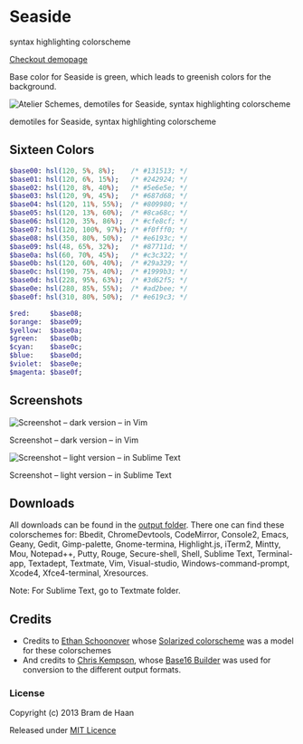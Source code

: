 # Seaside

syntax highlighting colorscheme

[Checkout demopage](http://atelierbram.github.io/syntax-highlighting/atelier-schemes/seaside)

Base color for Seaside is green, which leads to greenish colors for the background.

![Atelier Schemes, demotiles for Seaside, syntax highlighting colorscheme](http://atelierbram.github.io/syntax-highlighting/assets/img/svg/atelierschemes-demotiles-seaside_1200x300.svg)

demotiles for Seaside, syntax highlighting colorscheme

## Sixteen Colors

```sass
$base00: hsl(120, 5%, 8%);    /* #131513; */
$base01: hsl(120, 6%, 15%);   /* #242924; */
$base02: hsl(120, 8%, 40%);   /* #5e6e5e; */
$base03: hsl(120, 9%, 45%);   /* #687d68; */
$base04: hsl(120, 11%, 55%);  /* #809980; */
$base05: hsl(120, 13%, 60%);  /* #8ca68c; */
$base06: hsl(120, 35%, 86%);  /* #cfe8cf; */
$base07: hsl(120, 100%, 97%); /* #f0fff0; */
$base08: hsl(350, 80%, 50%);  /* #e6193c; */
$base09: hsl(48, 65%, 32%);   /* #87711d; */
$base0a: hsl(60, 70%, 45%);   /* #c3c322; */
$base0b: hsl(120, 60%, 40%);  /* #29a329; */
$base0c: hsl(190, 75%, 40%);  /* #1999b3; */
$base0d: hsl(228, 95%, 63%);  /* #3d62f5; */
$base0e: hsl(280, 85%, 55%);  /* #ad2bee; */
$base0f: hsl(310, 80%, 50%);  /* #e619c3; */

$red:     $base08;
$orange:  $base09;
$yellow:  $base0a;
$green:   $base0b;
$cyan:    $base0c;
$blue:    $base0d;
$violet:  $base0e;
$magenta: $base0f;
```
## Screenshots

![Screenshot – dark version – in Vim](http://atelierbram.github.io/syntax-highlighting/assets/img/seaside-dark_vim_640x425.png)

Screenshot – dark version – in Vim

![Screenshot – light version – in Sublime Text](http://atelierbram.github.io/syntax-highlighting/assets/img/seaside-light_sublime_640x425.png)

Screenshot – light version – in Sublime Text

## Downloads
All downloads can be found in the [output folder](https://github.com/atelierbram/syntax-highlighting/tree/master/atelier-schemes/output). There one can find these colorschemes for: Bbedit, ChromeDevtools, CodeMirror, Console2, Emacs, Geany, Gedit, Gimp-palette, Gnome-termina, Highlight.js, iTerm2, Mintty, Mou, Notepad++, Putty, Rouge, Secure-shell, Shell, Sublime Text, Terminal-app, Textadept, Textmate, Vim, Visual-studio, Windows-command-prompt, Xcode4, Xfce4-terminal, Xresources.

Note: For Sublime Text, go to Textmate folder.

## Credits
* Credits to [Ethan Schoonover](http://ethanschoonover.com/solarized) whose [Solarized colorscheme](http://github.com/altercation/solarized) was a model for these colorschemes
* And credits to [Chris Kempson](http://chriskempson.com), whose [Base16 Builder](https://github.com/chriskempson/base16-builder) was used for conversion to the different output formats.

### License

Copyright (c) 2013 Bram de Haan

Released under [MIT Licence](http://atelierbram.mit-license.org)


